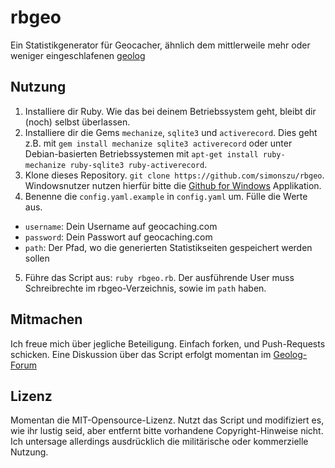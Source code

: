 rbgeo
=====

Ein Statistikgenerator für Geocacher, ähnlich dem mittlerweile mehr oder weniger eingeschlafenen [geolog](http://geolog.sourceforge.net/geolog_de.html)

Nutzung
-------
1. Installiere dir Ruby. Wie das bei deinem Betriebssystem geht, bleibt dir (noch) selbst überlassen.
2. Installiere dir die Gems `mechanize`, `sqlite3` und `activerecord`. Dies geht z.B. mit `gem install mechanize sqlite3 activerecord` oder unter Debian-basierten Betriebssystemen mit `apt-get install ruby-mechanize ruby-sqlite3 ruby-activerecord`.
3. Klone dieses Repository. `git clone https://github.com/simonszu/rbgeo`. Windowsnutzer nutzen hierfür bitte die [Github for Windows](http://windows.github.com/) Applikation.
4. Benenne die `config.yaml.example` in `config.yaml` um. Fülle die Werte aus. 
  - `username`: Dein Username auf geocaching.com
  - `password`: Dein Passwort auf geocaching.com
  - `path`: Der Pfad, wo die generierten Statistikseiten gespeichert werden sollen
5. Führe das Script aus: `ruby rbgeo.rb`. Der ausführende User muss Schreibrechte im rbgeo-Verzeichnis, sowie im `path` haben.

Mitmachen
---------
Ich freue mich über jegliche Beteiligung. Einfach forken, und Push-Requests schicken. Eine Diskussion über das Script erfolgt momentan im [Geolog-Forum](http://forum.geoclub.de/viewtopic.php?f=103&t=73627)

Lizenz
------
Momentan die MIT-Opensource-Lizenz. Nutzt das Script und modifiziert es, wie ihr lustig seid, aber entfernt bitte vorhandene Copyright-Hinweise nicht.
Ich untersage allerdings ausdrücklich die militärische oder kommerzielle Nutzung.

